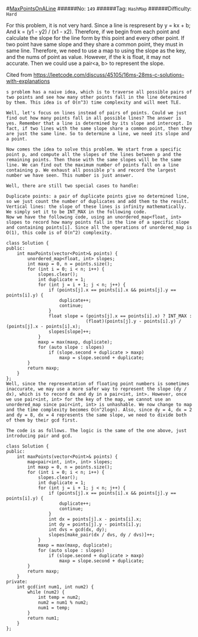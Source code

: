 #[MaxPointsOnALine](https://leetcode.com/problems/max-points-on-a-line/)
######No: `149`
######Tag: `HashMap`
######Difficulty: `Hard`

For this problem, it is not very hard. Since a line is respresent by
y = kx + b; And k = (y1 - y2) / (x1 - x2). Therefore, if we begin
from each point and calculate the slope for the line form by this point
and every other point. If two point have same slope and they share
a common point, they must in same line. Therefore, we need to use 
a map to using the slope as the key, and the nums of point as value.
However, if the k is float, it may not accurate. Then we could use
a pair<a, b> to represent the slope.

Cited from https://leetcode.com/discuss/45105/16ms-28ms-c-solutions-with-explanations

```
s problem has a naive idea, which is to traverse all possible pairs of two points and see how many other points fall in the line determined by them. This idea is of O(n^3) time complexity and will meet TLE.

Well, let's focus on lines instead of pairs of points. Could we just find out how many points fall in all possible lines? The answer is yes. Remember that a line is determined by its slope and intercept. In fact, if two lines with the same slope share a common point, then they are just the same line. So to determine a line, we need its slope and a point.

Now comes the idea to solve this problem. We start from a specific point p, and compute all the slopes of the lines between p and the remaining points. Then those with the same slopes will be the same line. We can find out the maximum number of points fall on a line containing p. We exhaust all possible p's and record the largest number we have seen. This number is just answer.

Well, there are still two special cases to handle:

Duplicate points: a pair of duplicate points give no determined line, so we just count the number of duplicates and add them to the result.
Vertical lines: the slope of these lines is infinity mathematically. We simply set it to be INT_MAX in the following code.
Now we have the following code, using an unordered_map<float, int> slopes to record how many points fall in the line of a specific slope and containing points[i]. Since all the operations of unordered_map is O(1), this code is of O(n^2) complexity.

class Solution {
public:
    int maxPoints(vector<Point>& points) {
        unordered_map<float, int> slopes;
        int maxp = 0, n = points.size();
        for (int i = 0; i < n; i++) {
            slopes.clear();
            int duplicate = 1;
            for (int j = i + 1; j < n; j++) {
                if (points[j].x == points[i].x && points[j].y == points[i].y) {
                    duplicate++;
                    continue;
                }
                float slope = (points[j].x == points[i].x) ? INT_MAX : 
                              (float)(points[j].y - points[i].y) / (points[j].x - points[i].x);
                slopes[slope]++;
            }
            maxp = max(maxp, duplicate);
            for (auto slope : slopes)
                if (slope.second + duplicate > maxp) 
                    maxp = slope.second + duplicate; 
        }
        return maxp;
    }
};
Well, since the representation of floating point numbers is sometimes inaccurate, we may use a more safer way to represent the slope (dy / dx), which is to record dx and dy in a pair<int, int>. However, once we use pair<int, int> for the key of the map, we cannot use an unordered_map since pair<int, int> is unhashable. We now change to map and the time complexity becomes O(n^2logn). Also, since dy = 4, dx = 2 and dy = 8, dx = 4 represents the same slope, we need to divide both of them by their gcd first.

The code is as follows. The logic is the same of the one above, just introducing pair and gcd.

class Solution { 
public: 
    int maxPoints(vector<Point>& points) {
        map<pair<int, int>, int> slopes;
        int maxp = 0, n = points.size();
        for (int i = 0; i < n; i++) {
            slopes.clear();
            int duplicate = 1;
            for (int j = i + 1; j < n; j++) {
                if (points[j].x == points[i].x && points[j].y == points[i].y) {
                    duplicate++;
                    continue;
                }
                int dx = points[j].x - points[i].x;
                int dy = points[j].y - points[i].y;
                int dvs = gcd(dx, dy);
                slopes[make_pair(dx / dvs, dy / dvs)]++;
            }
            maxp = max(maxp, duplicate); 
            for (auto slope : slopes)
                if (slope.second + duplicate > maxp)
                    maxp = slope.second + duplicate;
        } 
        return maxp;
    }
private:
    int gcd(int num1, int num2) {
        while (num2) {
            int temp = num2; 
            num2 = num1 % num2;
            num1 = temp;
        }
        return num1;
    }
};
```

